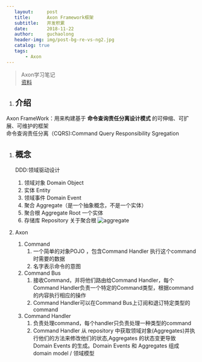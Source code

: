 ```yaml
---
   layout:     post
   title:      Axon Framework框架
   subtitle:   开发积累
   date:       2018-11-22
   author:     guchaolong
   header-img: img/post-bg-re-vs-ng2.jpg
   catalog: true
   tags:
       - Axon
---
```

>Axon学习笔记  
> [资料](https://skyao.gitbooks.io/leaning-axon/content/concept/)
>


1. ## 介绍
Axon FrameWork：用来构建基于 __命令查询责任分离设计模式__ 的可伸缩、可扩展、可维护的框架  
命令查询责任分离（CQRS):Command Query Responsibility Sgregation

1. ## 概念
    DDD:领域驱动设计  
    1. 领域对象 Domain Object
    1. 实体 Entity
    1. 领域事件 Domain Event
    1. 聚合 Aggregate（是一个抽象概念，不是一个实体）
    1. 聚合根 Aggregate Root 一个实体
    1. 存储库 Repository
    关于聚合根
    ![aggregate](../_posts_images/aggregate.png)
    
1. Axon
    1. Command  
        1. 一个简单的对象POJO ，包含Command Handler 执行这个command时需要的数据
        2. 名字表示命令的意图    
    1. Command Bus
        1. 接收Command，并将他们路由给Command Handler，每个Command Handler负责一个特定的Command类型，根据command的内容执行相应的操作
        2. Command Handler可以在Command Bus上订阅和退订特定类型的command
    3. Command Handler
        1. 负责处理command，每个handler只负责处理一种类型的command
        2. Command Handler 从 repository 中获取领域对象(Aggregates)并执行他们的方法来修改他们的状态,Aggregates 的状态变更导致 Domain Events 的生成。Domain Events 和 Aggregates 组成 domain model / 领域模型
    


